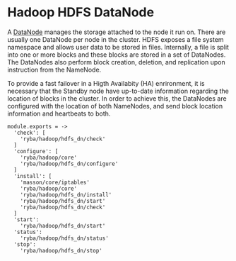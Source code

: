 
# Hadoop HDFS DataNode

A [DataNode](http://wiki.apache.org/hadoop/DataNode) manages the storage attached to the node it run on. There are usually
one DataNode per node in the cluster. HDFS exposes a file system namespace and
allows user data to be stored in files. Internally, a file is split into one or
more blocks and these blocks are stored in a set of DataNodes. The DataNodes
also perform block creation, deletion, and replication upon instruction from the
NameNode.

To provide a fast failover in a Higth Availabity (HA) enrironment, it is
necessary that the Standby node have up-to-date information regarding the
location of blocks in the cluster. In order to achieve this, the DataNodes are
configured with the location of both NameNodes, and send block location
information and heartbeats to both.

    module.exports = ->
      'check': [
        'ryba/hadoop/hdfs_dn/check'
      ]
      'configure': [
        'ryba/hadoop/core'
        'ryba/hadoop/hdfs_dn/configure'
      ]
      'install': [
        'masson/core/iptables'
        'ryba/hadoop/core'
        'ryba/hadoop/hdfs_dn/install'
        'ryba/hadoop/hdfs_dn/start'
        'ryba/hadoop/hdfs_dn/check'
      ]
      'start':
        'ryba/hadoop/hdfs_dn/start'
      'status':
        'ryba/hadoop/hdfs_dn/status'
      'stop':
        'ryba/hadoop/hdfs_dn/stop'
